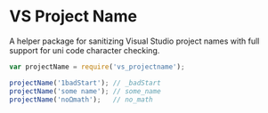 # VS Project Name

A helper package for sanitizing Visual Studio project names with full
support for uni code character checking.

```js
var projectName = require('vs_projectname');

projectName('1badStart'); // _badStart
projectName('some name'); // some_name
projectName('noΩmath');   // no_math
```